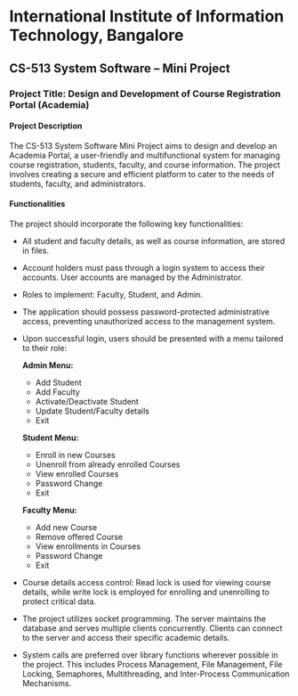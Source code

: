 # International Institute of Information Technology, Bangalore
## CS-513 System Software – Mini Project

### Project Title: Design and Development of Course Registration Portal (Academia)

#### Project Description
The CS-513 System Software Mini Project aims to design and develop an Academia Portal, a user-friendly and multifunctional system for managing course registration, students, faculty, and course information. The project involves creating a secure and efficient platform to cater to the needs of students, faculty, and administrators.

#### Functionalities
The project should incorporate the following key functionalities:

- All student and faculty details, as well as course information, are stored in files.
- Account holders must pass through a login system to access their accounts. User accounts are managed by the Administrator.
- Roles to implement: Faculty, Student, and Admin.
- The application should possess password-protected administrative access, preventing unauthorized access to the management system.
- Upon successful login, users should be presented with a menu tailored to their role:

  **Admin Menu:**
  - Add Student
  - Add Faculty
  - Activate/Deactivate Student
  - Update Student/Faculty details
  - Exit

  **Student Menu:**
  - Enroll in new Courses
  - Unenroll from already enrolled Courses
  - View enrolled Courses
  - Password Change
  - Exit

  **Faculty Menu:**
  - Add new Course
  - Remove offered Course
  - View enrollments in Courses
  - Password Change
  - Exit

- Course details access control: Read lock is used for viewing course details, while write lock is employed for enrolling and unenrolling to protect critical data.
- The project utilizes socket programming. The server maintains the database and serves multiple clients concurrently. Clients can connect to the server and access their specific academic details.
- System calls are preferred over library functions wherever possible in the project. This includes Process Management, File Management, File Locking, Semaphores, Multithreading, and Inter-Process Communication Mechanisms.
